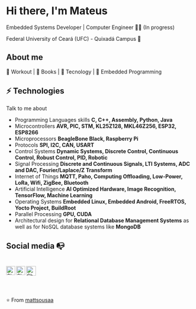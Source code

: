 # Hi there, I'm Mateus

Embedded Systems Developer | Computer Engineer :man_technologist: (In progress)

Federal University of Ceará (UFC) - Quixadá Campus :chicken:

## About me 

:muscle: Workout | :blue_book: Books | :rocket: Tecnology | :robot: Embedded Programming

## ⚡ Technologies
Talk to me about
- Programming Languages skills **C, C++, Assembly, Python, Java**
- Microcontrollers **AVR, PIC, STM, KL25Z128, MKL46Z256, ESP32, ESP8266**
- Microprocessors **BeagleBone Black, Raspberry Pi**
- Protocols **SPI, I2C, CAN, USART**
- Control Systems **Dynamic Systems, Discrete Control, Continuous Control, Robust Control, PID, Robotic**
- Signal Processing **Discrete and Continuous Signals, LTI Systems, ADC and DAC, Fourier/Laplace/Z Transform**
- Internet of Things **MQTT, Paho, Computing Offloading, Low-Power, LoRa, Wifi, ZigBee, Bluetooth**
- Artificial Intelligence **AI Optimized Hardware, Image Recognition, TensorFlow, Machine Learning**
- Operating Systems **Embedded Linux, Embedded Android, FreeRTOS, Yocto Project, BuildRoot**
- Parallel Processing **GPU, CUDA**
- Architectural design for **Relational Database Management Systems** as well as for NoSQL database systems like **MongoDB**

## Social media :mailbox_with_no_mail:

<br>

  <a href="https://www.linkedin.com/in/mattsousaa/">
    <img align="left" alt="Shubhamdeep Jha | Linkedin" width="24px" src="https://github.com/TheDudeThatCode/TheDudeThatCode/blob/master/Assets/Linkedin.svg" />
  </a>
  <a href="https://www.instagram.com/mat.sousaa/?hl=pt-br">
    <img align="left" alt="Shubhamdeep Jha | Instagram" width="24px" src="https://github.com/TheDudeThatCode/TheDudeThatCode/blob/master/Assets/Instagram.svg" />
  </a>
  <a href="mateuseng_ec@alu.ufc.br">
    <img align="left" alt="Shubhamdeep Jha | Gmail" width="26px" src="https://github.com/TheDudeThatCode/TheDudeThatCode/blob/master/Assets/Gmail.svg" />
  </a>

<br><br><br><br>
⭐️ From [mattsousaa](https://github.com/mattsousaa)
